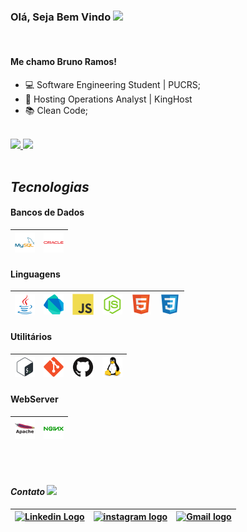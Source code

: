 ### Olá, Seja Bem Vindo <img src="https://github.com/TheDudeThatCode/TheDudeThatCode/blob/master/Assets/Hi.gif" width="24px">
<br>

#### Me chamo Bruno Ramos!

- 💻 Software Engineering Student | PUCRS;
- :crown: Hosting Operations Analyst | KingHost
- 📚 Clean Code;

<br>

<a href="https://github.com/bramos013">
    <img height="150em" src="https://github-readme-stats.vercel.app/api?username=bramos013&show_icons=true&theme=dark" />
</a>
<a href="https://github.com/bramos013">
    <img height="150em" src="https://github-readme-stats.vercel.app/api/top-langs/?username=bramos013&theme=dark&layout=compact" />
</a>
<br><br>

## *Tecnologias*

#### Bancos de Dados  
| [<img src="https://github.com/devicons/devicon/blob/master/icons/mysql/mysql-original-wordmark.svg" alt="mysql" width="32">](https://www.mysql.com/) | [<img src="https://github.com/devicons/devicon/blob/master/icons/oracle/oracle-original.svg" alt="oracle" width="32">](https://www.oracle.com/br/index.html)
|:---:|:---:|

#### Linguagens 
| [<img src="https://github.com/devicons/devicon/blob/master/icons/java/java-original.svg" alt="java" width="32">](https://www.java.com/pt-BR/) | [<img src="https://github.com/devicons/devicon/blob/master/icons/dart/dart-original.svg" alt="dart" width="32">](https://dart.dev/) | [<img src="https://github.com/devicons/devicon/blob/master/icons/javascript/javascript-original.svg" alt="javascript" width="34">](https://developer.mozilla.org/pt-BR/docs/Web/JavaScript) | [<img src="https://github.com/devicons/devicon/blob/master/icons/nodejs/nodejs-original.svg" alt="nodejs" height="32">](https://nodejs.org/en/) | [<img src="https://github.com/devicons/devicon/blob/master/icons/html5/html5-original.svg" alt="html5" height="32">](https://www.w3schools.com/html/) | [<img src="https://github.com/devicons/devicon/blob/master/icons/css3/css3-original.svg" alt="css3" height="32">](https://www.w3schools.com/css/)
|:---:|:---:|:---:|:---:|:---:|:---:|    
    
#### Utilitários
| [<img src="https://github.com/devicons/devicon/blob/master/icons/bash/bash-original.svg" alt="bash" width="32">](https://www.gnu.org/software/bash/) | [<img src="https://github.com/devicons/devicon/blob/master/icons/git/git-original.svg" alt="git" width="32">](https://git-scm.com/) | [<img src="https://github.com/devicons/devicon/blob/master/icons/github/github-original.svg" alt="github" width="34">](https://www.github.com/) | [<img src="https://github.com/devicons/devicon/blob/master/icons/linux/linux-original.svg" alt="linux" height="32">](https://www.linux.org/) 
|:---:|:---:|:---:|:---:|
    
#### WebServer    
| [<img src="https://github.com/devicons/devicon/blob/master/icons/apache/apache-original-wordmark.svg" alt="apache" width="32">](https://www.apache.org/) | [<img src="https://github.com/devicons/devicon/blob/master/icons/nginx/nginx-original.svg" alt="nginx" width="32">](https://nginx.org/en/)
|:---:|:---:|    
    
<br><br>
#### *Contato* <img src="https://github.com/TheDudeThatCode/TheDudeThatCode/blob/master/Assets/Handshake.gif" height="24px">

| [<img src="https://github.com/TheDudeThatCode/TheDudeThatCode/blob/master/Assets/Linkedin.svg" alt="Linkedin Logo" width="32">](https://www.linkedin.com/in/sr1bramos/) | [<img src="https://github.com/TheDudeThatCode/TheDudeThatCode/blob/master/Assets/Instagram.svg" alt="instagram logo" width="32">](https://www.instagram.com/sr1bramos/) | [<img src="https://github.com/TheDudeThatCode/TheDudeThatCode/blob/master/Assets/Gmail.svg" alt="Gmail logo" height="32">](mailto:brunoramos013@gmail.com)
|:---:|:---:|:---:|

